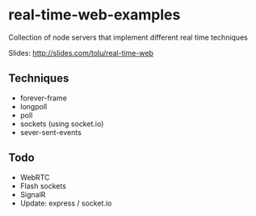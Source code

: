 # real-time-web-examples
Collection of node servers that implement different real time techniques

Slides: http://slides.com/tolu/real-time-web

## Techniques
* forever-frame
* longpoll
* poll
* sockets (using socket.io)
* sever-sent-events

## Todo
* WebRTC
* Flash sockets
* SignalR
* Update: express / socket.io